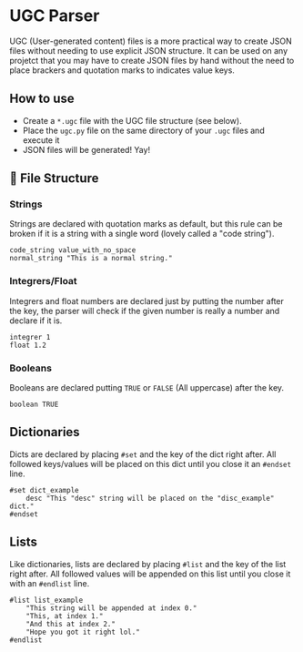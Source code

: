 # UGC Parser
UGC (User-generated content) files is a more practical way to create JSON files without needing to use explicit JSON structure. It can be used on any projetct that you may have to create JSON files by hand without the need to place brackers and quotation marks to indicates value keys.

## How to use

- Create a `*.ugc` file with the UGC file structure (see below).
- Place the `ugc.py` file on the same directory of your `.ugc` files and execute it
- JSON files will be generated! Yay!

## 📄 File Structure

### Strings

Strings are declared with quotation marks as default, but this rule can be broken if it is a string with a single word (lovely called a "code string").

    code_string value_with_no_space
    normal_string "This is a normal string."

### Integrers/Float

Integrers and float numbers are declared just by putting the number after the key, the parser will check if the given number is really a number and declare if it is.

    integrer 1
    float 1.2
    
### Booleans

Booleans are declared putting `TRUE` or `FALSE` (All uppercase) after the key.

    boolean TRUE
    
## Dictionaries

Dicts are declared by placing `#set` and the key of the dict right after. All followed keys/values will be placed on this dict until you close it an `#endset` line.

    #set dict_example
        desc "This "desc" string will be placed on the "disc_example" dict."
    #endset
    
## Lists

Like dictionaries, lists are declared by placing `#list` and the key of the list right after. All followed values will be appended on this list until you close it with an `#endlist` line.

    #list list_example
        "This string will be appended at index 0."
        "This, at index 1."
        "And this at index 2."
        "Hope you got it right lol."
    #endlist

